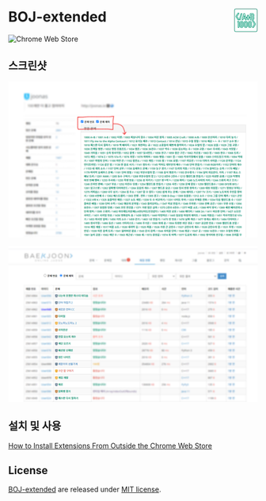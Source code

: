 # BOJ-extended <img align="right" src="icons/icon48.png"/>

![Chrome Web Store](https://img.shields.io/chrome-web-store/v/mfcaadoifdifdnigjmfbekjbhehibfel)

## 스크린샷

![User Page](docs/images/screenshot-user.png)

![Status Page](docs/images/screenshot-status.png)

## 설치 및 사용

[How to Install Extensions From Outside the Chrome Web Store](https://www.howtogeek.com/120743/how-to-install-extensions-from-outside-the-chrome-web-store/)

## License

[BOJ-extended](https://github.com/joonas-yoon/boj-extended/) are released under [MIT license](https://github.com/joonas-yoon/boj-extended/blob/master/LICENSE).
